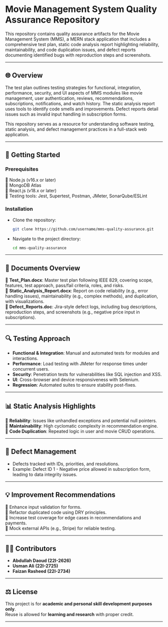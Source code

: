 # Movie Management System Quality Assurance Repository

This repository contains quality assurance artifacts for the Movie Management System (MMS), a MERN stack application that includes a comprehensive test plan, static code analysis report highlighting reliability, maintainability, and code duplication issues, and defect reports documenting identified bugs with reproduction steps and screenshots.

---

## 🌐 Overview

The test plan outlines testing strategies for functional, integration, performance, security, and UI aspects of MMS modules like movie management, user authentication, reviews, recommendations, subscriptions, notifications, and watch history. The static analysis report uses tools to identify code smells and improvements. Defect reports detail issues such as invalid input handling in subscription forms.

This repository serves as a resource for understanding software testing, static analysis, and defect management practices in a full-stack web application.

---

## 🚀 Getting Started

### Prerequisites

🔹 Node.js (v16.x or later)\
🔹 MongoDB Atlas\
🔹 React.js (v18.x or later)\
🔹 Testing tools: Jest, Supertest, Postman, JMeter, SonarQube/ESLint

### Installation

- Clone the repository:

  ```bash
  git clone https://github.com/username/mms-quality-assurance.git
  ```
- Navigate to the project directory:

  ```bash
  cd mms-quality-assurance
  ```

---

## 📁 Documents Overview

🔹 **Test_Plan.docx**: Master test plan following IEEE 829, covering scope, features, test approach, pass/fail criteria, roles, and risks.\
🔹 **Static_Analysis_Report.docx**: Report on code reliability (e.g., error handling issues), maintainability (e.g., complex methods), and duplication, with visualizations.\
🔹 **Defect_Reports.doc**: Jira-style defect logs, including bug descriptions, reproduction steps, and screenshots (e.g., negative price input in subscriptions).

---

## 🔍 Testing Approach

- **Functional & Integration**: Manual and automated tests for modules and interactions.
- **Performance**: Load testing with JMeter for response times under concurrent users.
- **Security**: Penetration tests for vulnerabilities like SQL injection and XSS.
- **UI**: Cross-browser and device responsiveness with Selenium.
- **Regression**: Automated suites to ensure stability post-fixes.

---

## 📊 Static Analysis Highlights

🔹 **Reliability**: Issues like unhandled exceptions and potential null pointers.\
🔹 **Maintainability**: High cyclomatic complexity in recommendation engine.\
🔹 **Code Duplication**: Repeated logic in user and movie CRUD operations.

---

## 🐞 Defect Management

- Defects tracked with IDs, priorities, and resolutions.
- Example: Defect ID 1 - Negative price allowed in subscription form, leading to data integrity issues.

---

## 💡 Improvement Recommendations

🔹 Enhance input validation for forms.\
🔹 Refactor duplicated code using DRY principles.\
🔹 Increase test coverage for edge cases in recommendations and payments.\
🔹 Mock external APIs (e.g., Stripe) for reliable testing.

---


## 👨‍💻 Contributors
- **Abdullah Daoud (22I-2626)**  
- **Usman Ali (22I-2725)**  
- **Faizan Rasheed (22I-2734)**

---

## ⚖️ License
This project is for **academic and personal skill development purposes only**.  
Reuse is allowed for **learning and research** with proper credit.

---
